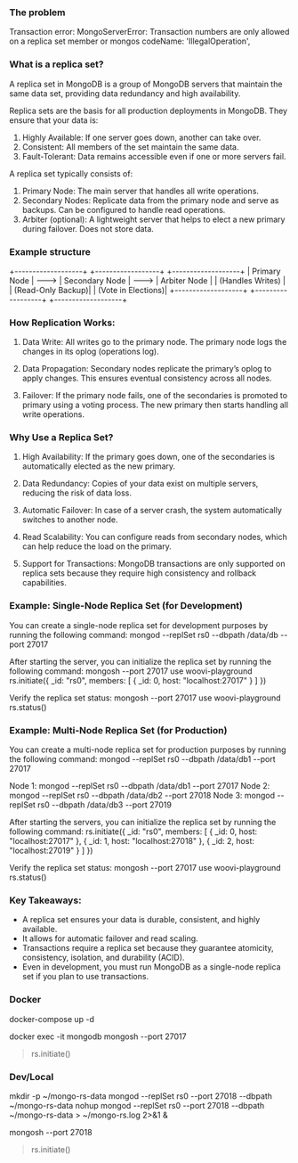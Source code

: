 ### The problem
Transaction error: MongoServerError: Transaction numbers are only allowed on a replica set member or mongos
codeName: 'IllegalOperation',

### What is a replica set?
A replica set in MongoDB is a group of MongoDB servers that maintain the same data set, providing data redundancy and high availability.

Replica sets are the basis for all production deployments in MongoDB. They ensure that your data is:
1. Highly Available: If one server goes down, another can take over.
2. Consistent: All members of the set maintain the same data.
3. Fault-Tolerant: Data remains accessible even if one or more servers fail.

A replica set typically consists of:
1. Primary Node: The main server that handles all write operations.
2. Secondary Nodes: Replicate data from the primary node and serve as backups. Can be configured to handle read operations.
3. Arbiter (optional): A lightweight server that helps to elect a new primary during failover. Does not store data.

### Example structure
+-------------------+      +------------------+      +-------------------+
|   Primary Node     | ---> |  Secondary Node   | ---> |   Arbiter Node     |
|  (Handles Writes)  |      | (Read-Only Backup)|      | (Vote in Elections)|
+-------------------+      +------------------+      +-------------------+

### How Replication Works:

1. Data Write:
All writes go to the primary node.
The primary node logs the changes in its oplog (operations log).

2. Data Propagation:
Secondary nodes replicate the primary’s oplog to apply changes.
This ensures eventual consistency across all nodes.

3. Failover:
If the primary node fails, one of the secondaries is promoted to primary using a voting process.
The new primary then starts handling all write operations.

### Why Use a Replica Set?

1. High Availability:
If the primary goes down, one of the secondaries is automatically elected as the new primary.

2. Data Redundancy:
Copies of your data exist on multiple servers, reducing the risk of data loss.

3. Automatic Failover:
In case of a server crash, the system automatically switches to another node.

4. Read Scalability:
You can configure reads from secondary nodes, which can help reduce the load on the primary.

5. Support for Transactions:
MongoDB transactions are only supported on replica sets because they require high consistency and rollback capabilities.

### Example: Single-Node Replica Set (for Development)

You can create a single-node replica set for development purposes by running the following command:
mongod --replSet rs0 --dbpath /data/db --port 27017

After starting the server, you can initialize the replica set by running the following command:
mongosh --port 27017
use woovi-playground
rs.initiate({
    _id: "rs0",
    members: [
        { _id: 0, host: "localhost:27017" }
    ]
})

Verify the replica set status:
mongosh --port 27017
use woovi-playground
rs.status()

### Example: Multi-Node Replica Set (for Production)

You can create a multi-node replica set for production purposes by running the following command:
mongod --replSet rs0 --dbpath /data/db1 --port 27017

Node 1: mongod --replSet rs0 --dbpath /data/db1 --port 27017
Node 2: mongod --replSet rs0 --dbpath /data/db2 --port 27018
Node 3: mongod --replSet rs0 --dbpath /data/db3 --port 27019

After starting the servers, you can initialize the replica set by running the following command:
rs.initiate({
  _id: "rs0",
  members: [
    { _id: 0, host: "localhost:27017" },
    { _id: 1, host: "localhost:27018" },
    { _id: 2, host: "localhost:27019" }
  ]
})

Verify the replica set status:
mongosh --port 27017
use woovi-playground
rs.status()

### Key Takeaways:
- A replica set ensures your data is durable, consistent, and highly available.
- It allows for automatic failover and read scaling.
- Transactions require a replica set because they guarantee atomicity, consistency, isolation, and durability (ACID).
- Even in development, you must run MongoDB as a single-node replica set if you plan to use transactions.

### Docker
docker-compose up -d

docker exec -it mongodb mongosh --port 27017
> rs.initiate()

### Dev/Local
mkdir -p ~/mongo-rs-data
mongod --replSet rs0 --port 27018 --dbpath ~/mongo-rs-data
nohup mongod --replSet rs0 --port 27018 --dbpath ~/mongo-rs-data > ~/mongo-rs.log 2>&1 &

mongosh --port 27018
> rs.initiate()